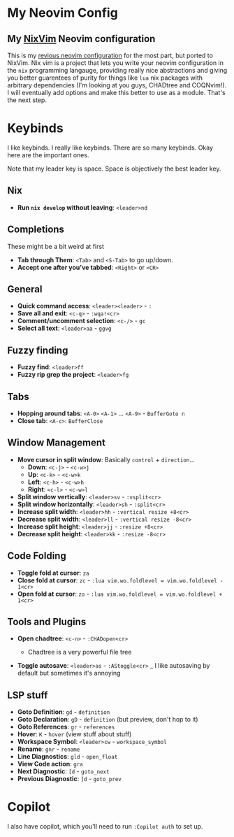 # My Neovim Config

## My [NixVim](https://github.com/nix-community/nixvim) Neovim configuration

This is my [revious neovim configuration](https://github.com/404Wolf/neovim) for the most part, but ported to NixVim. Nix vim is a project that lets you write your neovim configuration in the `nix` programming langauge, providing really nice abstractions and giving you better guarentees of purity for things like `lua` nix packages with arbitrary dependencies (I'm looking at you guys, CHADtree and COQNvim!). I will eventually add options and make this better to use as a module. That's the next step.

# Keybinds

I like keybinds. I really like keybinds. There are so many keybinds. Okay here are the important ones.

Note that my leader key is space. Space is objectively the best leader key.

## Nix

- **Run `nix develop` without leaving**: `<leader>nd`

## Completions

These might be a bit weird at first

- **Tab through Them**: `<Tab>` and `<S-Tab>` to go up/down.
- **Accept one after you've tabbed**: `<Right>` or `<CR>`

## General

- **Quick command access**: `<leader><leader>` - `:`
- **Save all and exit**: `<c-q>` - `:wqa!<cr>`
- **Comment/uncomment selection**: `<c-/>` - `gc`
- **Select all text**: `<leader>aa` - `ggvg`

## Fuzzy finding

- **Fuzzy find**: `<leader>ff`
- **Fuzzy rip grep the project**: `<leader>fg`

## Tabs

- **Hopping around tabs**: `<A-0>` `<A-1>` ... `<A-9>` - `BufferGoto n`
- **Close tab**: `<A-c>`: `BufferClose`

## Window Management

- **Move cursor in split window**: 
  Basically `control` + `direction`...
  - **Down**: `<c-j>` - `<c-w>j`
  - **Up**: `<c-k>` - `<c-w>k`
  - **Left**: `<c-h>` - `<c-w>h`
  - **Right**: `<c-l>` - `<c-w>l`
- **Split window vertically**: `<leader>sv` - `:vsplit<cr>`
- **Split window horizontally**: `<leader>sh` - `:split<cr>`
- **Increase split width**: `<leader>hh` - `:vertical resize +8<cr>`
- **Decrease split width**: `<leader>ll` - `:vertical resize -8<cr>`
- **Increase split height**: `<leader>jj` - `:resize +8<cr>`
- **Decrease split height**: `<leader>kk` - `:resize -8<cr>`

## Code Folding

- **Toggle fold at cursor**: `za`
- **Close fold at cursor**: `zc` - `:lua vim.wo.foldlevel = vim.wo.foldlevel - 1<cr>`
- **Open fold at cursor**: `zo` - `:lua vim.wo.foldlevel = vim.wo.foldlevel + 1<cr>`

## Tools and Plugins

- **Open chadtree**: `<c-n>` - `:CHADopen<cr>`
  - Chadtree is a very powerful file tree

- **Toggle autosave**: `<leader>as` - `:AStoggle<cr>`
  _ I like autosaving by default but sometimes it's annoying

## LSP stuff

- **Goto Definition**: `gd` - `definition`
- **Goto Declaration**: `gD` - `definition` (but preview, don't hop to it)
- **Goto References**: `gr` - `references`
- **Hover**: `K` - `hover` (view stuff about stuff)
- **Workspace Symbol**: `<leader>cw` - `workspace_symbol`
- **Rename**: `gnr` - `rename`
- **Line Diagnostics**: `gld` - `open_float`
- **View Code action**: `gra`
- **Next Diagnostic**: `[d` - `goto_next`
- **Previous Diagnostic**: `]d` - `goto_prev`

# Copilot

I also have copilot, which you'll need to run `:Copilot auth` to set up.
